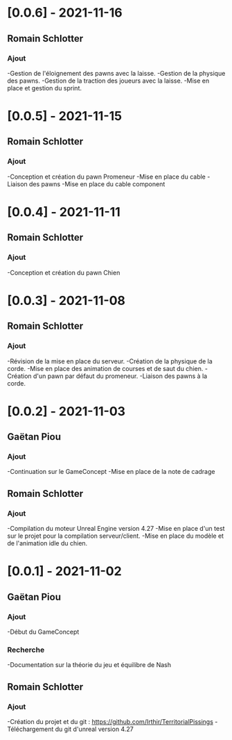 # [0.0.6] - 2021-11-16
## Romain Schlotter
### Ajout
-Gestion de l'éloignement des pawns avec la laisse.
-Gestion de la physique des pawns.
-Gestion de la traction des joueurs avec la laisse.
-Mise en place et gestion du sprint.

# [0.0.5] - 2021-11-15
## Romain Schlotter
### Ajout
-Conception et création du pawn Promeneur
-Mise en place du cable
-Liaison des pawns
-Mise en place du cable component

# [0.0.4] - 2021-11-11
## Romain Schlotter
### Ajout
-Conception et création du pawn Chien

# [0.0.3] - 2021-11-08

## Romain Schlotter
### Ajout
-Révision de la mise en place du serveur.
-Création de la physique de la corde.
-Mise en place des animation de courses et de saut du chien.
-Création d'un pawn par défaut du promeneur.
-Liaison des pawns à la corde.

# [0.0.2] - 2021-11-03

## Gaëtan Piou
### Ajout
-Continuation sur le GameConcept
-Mise en place de la note de cadrage

## Romain Schlotter
### Ajout
-Compilation du moteur Unreal Engine version 4.27
-Mise en place d'un test sur le projet pour la compilation serveur/client.
-Mise en place du modèle et de l'animation idle du chien.

# [0.0.1] - 2021-11-02

## Gaëtan Piou
### Ajout
-Début du GameConcept
### Recherche
-Documentation sur la théorie du jeu et équilibre de Nash

## Romain Schlotter
### Ajout
-Création du projet et du git : https://github.com/Irthir/TerritorialPissings
-Téléchargement du git d'unreal version 4.27